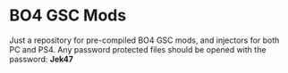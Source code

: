 # BO4 GSC Mods
Just a repository for pre-compiled BO4 GSC mods, and injectors for both PC and PS4.
Any password protected files should be opened with the password: **Jek47**